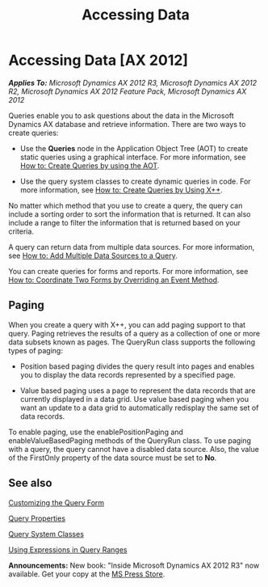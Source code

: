 ﻿---
title: Accessing Data
TOCTitle: Accessing Data
ms:assetid: 333a7cae-67ee-4929-927d-5d17f88a8c97
ms:mtpsurl: https://msdn.microsoft.com/en-us/library/Aa623755(v=AX.60)
ms:contentKeyID: 35241994
ms.date: 05/18/2015
mtps_version: v=AX.60
---

# Accessing Data [AX 2012]


_**Applies To:** Microsoft Dynamics AX 2012 R3, Microsoft Dynamics AX 2012 R2, Microsoft Dynamics AX 2012 Feature Pack, Microsoft Dynamics AX 2012_

Queries enable you to ask questions about the data in the Microsoft Dynamics AX database and retrieve information. There are two ways to create queries:

  - Use the **Queries** node in the Application Object Tree (AOT) to create static queries using a graphical interface. For more information, see [How to: Create Queries by using the AOT](how-to-create-queries-by-using-the-aot.md).

  - Use the query system classes to create dynamic queries in code. For more information, see [How to: Create Queries by Using X++](how-to-create-queries-by-using-x.md).

No matter which method that you use to create a query, the query can include a sorting order to sort the information that is returned. It can also include a range to filter the information that is returned based on your criteria.

A query can return data from multiple data sources. For more information, see [How to: Add Multiple Data Sources to a Query](how-to-add-multiple-data-sources-to-a-query.md).

You can create queries for forms and reports. For more information, see [How to: Coordinate Two Forms by Overriding an Event Method](how-to-coordinate-two-forms-by-overriding-an-event-method.md).

## Paging

When you create a query with X++, you can add paging support to that query. Paging retrieves the results of a query as a collection of one or more data subsets known as pages. The QueryRun class supports the following types of paging:

  - Position based paging divides the query result into pages and enables you to display the data records represented by a specified page.

  - Value based paging uses a page to represent the data records that are currently displayed in a data grid. Use value based paging when you want an update to a data grid to automatically redisplay the same set of data records.

To enable paging, use the enablePositionPaging and enableValueBasedPaging methods of the QueryRun class. To use paging with a query, the query cannot have a disabled data source. Also, the value of the FirstOnly property of the data source must be set to **No**.

## See also

[Customizing the Query Form](customizing-the-query-form.md)

[Query Properties](https://msdn.microsoft.com/en-us/library/aa842737\(v=ax.60\))

[Query System Classes](query-object-model.md)

[Using Expressions in Query Ranges](using-expressions-in-query-ranges.md)

  
**Announcements:** New book: "Inside Microsoft Dynamics AX 2012 R3" now available. Get your copy at the [MS Press Store](https://www.microsoftpressstore.com/store/inside-microsoft-dynamics-ax-2012-r3-9780735685109).

